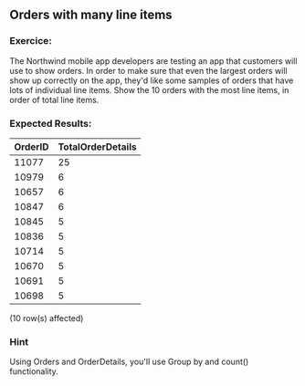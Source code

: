 ## Orders with many line items

### Exercice:

The Northwind mobile app developers are testing an app that customers will use to show orders. In order to make sure that even the largest orders will show up correctly on the app, they'd like some samples of orders that have lots of individual line items. Show the 10 orders with the most line items, in order of total line items.


### Expected Results:

| OrderID | TotalOrderDetails |
|---------|-------------------|
| 11077   | 25                |
| 10979   | 6                 |
| 10657   | 6                 |
| 10847   | 6                 |
| 10845   | 5                 |
| 10836   | 5                 |
| 10714   | 5                 |
| 10670   | 5                 |
| 10691   | 5                 |
| 10698   | 5                 |

(10 row(s) affected)

### Hint

Using Orders and OrderDetails, you'll use Group by and count() functionality.